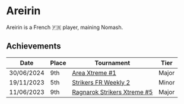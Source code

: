 # Areirin

Areirin is a French :fr: player, maining Nomash.

## Achievements

|Date|Place|Tournament|Tier|
|-|-|-|-|
| 30/06/2024 | 9th | [Area Xtreme #1](../../tournaments/area/areax1.md) | Major |
| 19/11/2023 | 5th | [Strikers FR Weekly 2](../../tournaments/weeklies/weekly2.md) | Minor |
| 11/06/2023 | 9th | [Ragnarok Strikers Xtreme #5](../../tournaments/ragna/ragnax5.md) | Major |
